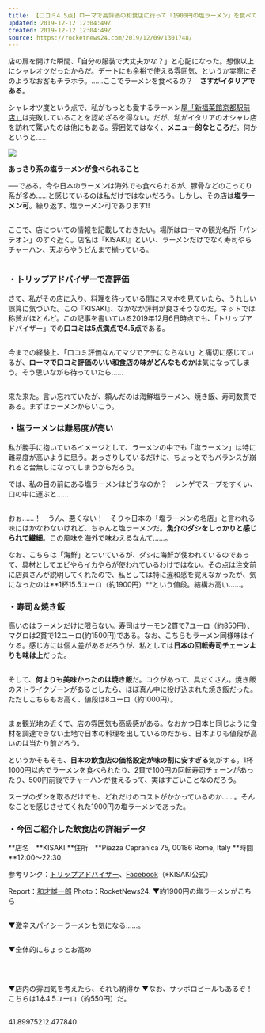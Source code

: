 ```yaml
---
title: 【口コミ4.5点】ローマで高評価の和食店に行って「1900円の塩ラーメン」を食べてみた
updated: 2019-12-12 12:04:49Z
created: 2019-12-12 12:04:49Z
source: https://rocketnews24.com/2019/12/09/1301748/
---
```


店の扉を開けた瞬間、「自分の服装で大丈夫かな？」と心配になった。想像以上にシャレオツだったからだ。デートにも余裕で使える雰囲気、というか実際にそのようなお客もチラホラ。……ここでラーメンを食べるの？　**さすがイタリアである**。

シャレオツ度という点で、私がもっとも愛するラーメン屋[「新福菜館京都駅前店」](https://rocketnews24.com/2014/06/15/452440/)は完敗していることを認めざるを得ない。だが、私がイタリアのオシャレ店を訪れて驚いたのは他にもある。雰囲気ではなく、**メニュー的なところ**だ。何かというと……

![](https://sociorocketnews.files.wordpress.com/2019/12/a_romerah08.jpg?w=640&h=559)

**あっさり系の塩ラーメンが食べられること**

──である。今や日本のラーメンは海外でも食べられるが、豚骨などのこってり系が多め……と感じているのは私だけではないだろう。しかし、その店は**塩ラーメン可**。繰り返す、塩ラーメン可であります!!

![](data:image/gif;base64,R0lGODlhAQABAIAAAAAAAP///yH5BAEAAAAALAAAAAABAAEAAAIBRAA7)

ここで、店についての情報を記載しておきたい。場所はローマの観光名所「パンテオン」のすぐ近く。店名は『KISAKI』といい、ラーメンだけでなく寿司やらチャーハン、天ぷらやうどんまで揃っている。

![](data:image/gif;base64,R0lGODlhAQABAIAAAAAAAP///yH5BAEAAAAALAAAAAABAAEAAAIBRAA7)

### ・トリップアドバイザーで高評価

さて、私がその店に入り、料理を待っている間にスマホを見ていたら、うれしい誤算に気づいた。この『KISAKI』、なかなか評判が良さそうなのだ。ネットでは称賛がほとんど。この記事を書いている2019年12月6日時点でも、「トリップアドバイザー」での**口コミは5点満点で4.5点**である。

![](data:image/gif;base64,R0lGODlhAQABAIAAAAAAAP///yH5BAEAAAAALAAAAAABAAEAAAIBRAA7)

今までの経験上、「口コミ評価なんてマジでアテにならない」と痛切に感じているが、**ローマで口コミ評価のいい和食店の味がどんなものか**は気になってしまう。そう思いながら待っていたら……

![](data:image/gif;base64,R0lGODlhAQABAIAAAAAAAP///yH5BAEAAAAALAAAAAABAAEAAAIBRAA7)

来た来た。言い忘れていたが、頼んだのは海鮮塩ラーメン、焼き飯、寿司数貫である。まずはラーメンからいこう。

### ・塩ラーメンは難易度が高い

私が勝手に抱いているイメージとして、ラーメンの中でも「塩ラーメン」は特に難易度が高いように思う。あっさりしているだけに、ちょっとでもバランスが崩れると台無しになってしまうからだろう。

では、私の目の前にある塩ラーメンはどうなのか？　レンゲでスープをすくい、口の中に運ぶと……

![](data:image/gif;base64,R0lGODlhAQABAIAAAAAAAP///yH5BAEAAAAALAAAAAABAAEAAAIBRAA7)

おぉ……！　うん、悪くない！　そりゃ日本の「塩ラーメンの名店」と言われる味にはかなわないけれど、ちゃんと塩ラーメンだ。**魚介のダシをしっかりと感じられて繊細**。この風味を海外で味わえるなんて……。

なお、こちらは「海鮮」とついているが、ダシに海鮮が使われているのであって、具材としてエビやらイカやらが使われているわけではない。その点は注文前に店員さんが説明してくれたので、私としては特に違和感を覚えなかったが、気になったのは**1杯15.5ユーロ（約1900円）**という値段。結構お高い……。

### ・寿司＆焼き飯

高いのはラーメンだけに限らない。寿司はサーモン2貫で7ユーロ（約850円）、マグロは2貫で12ユーロ(約1500円)である。なお、こちらもラーメン同様味はイケる。感じ方には個人差があるだろうが、私としては**日本の回転寿司チェーンよりも味は上**だった。

![](data:image/gif;base64,R0lGODlhAQABAIAAAAAAAP///yH5BAEAAAAALAAAAAABAAEAAAIBRAA7)

そして、**何よりも美味かったのは焼き飯**だ。コクがあって、具だくさん。焼き飯のストライクゾーンがあるとしたら、ほぼ真ん中に投げ込まれた焼き飯だった。ただしこちらもお高く、値段は8ユーロ（約1000円）。

![](data:image/gif;base64,R0lGODlhAQABAIAAAAAAAP///yH5BAEAAAAALAAAAAABAAEAAAIBRAA7)

まぁ観光地の近くで、店の雰囲気も高級感がある。なおかつ日本と同じように食材を調達できない土地で日本の料理を出しているのだから、日本よりも値段が高いのは当たり前だろう。

というかそもそも、**日本の飲食店の価格設定が味の割に安すぎる**気がする。1杯1000円以内でラーメンを食べられたり、2貫で100円の回転寿司チェーンがあったり、500円前後でチャーハンが食えるって、実はすごいことなのだろう。

スープのダシを取るだけでも、どれだけのコストがかかっているのか……。そんなことを感じさせてくれた1900円の塩ラーメンであった。

### ・今回ご紹介した飲食店の詳細データ

**店名　**KISAKI
**住所　**Piazza Capranica 75, 00186 Rome, Italy
**時間　**12:00～22:30

参考リンク：[トリップアドバイザー](https://www.tripadvisor.jp/Restaurant_Review-g187791-d12067197-Reviews-Kisaki_Ramen_Sushi-Rome_Lazio.html)、[Facebook](https://www.facebook.com/kisakiristorante/)（※KISAKI公式）

Report：[和才雄一郎](https://rocketnews24.com/author/serikopi/)
Photo：RocketNews24.
▼約1900円の塩ラーメンがこちら

![](data:image/gif;base64,R0lGODlhAQABAIAAAAAAAP///yH5BAEAAAAALAAAAAABAAEAAAIBRAA7)

▼激辛スパイシーラーメンも気になる……。

![](data:image/gif;base64,R0lGODlhAQABAIAAAAAAAP///yH5BAEAAAAALAAAAAABAAEAAAIBRAA7)

▼全体的にちょっとお高め

![](data:image/gif;base64,R0lGODlhAQABAIAAAAAAAP///yH5BAEAAAAALAAAAAABAAEAAAIBRAA7)

![](data:image/gif;base64,R0lGODlhAQABAIAAAAAAAP///yH5BAEAAAAALAAAAAABAAEAAAIBRAA7)

![](data:image/gif;base64,R0lGODlhAQABAIAAAAAAAP///yH5BAEAAAAALAAAAAABAAEAAAIBRAA7)

▼店内の雰囲気を考えたら、それも納得か
▼なお、サッポロビールもあるぞ！　こちらは1本4.5ユーロ（約550円）だ。

![](data:image/gif;base64,R0lGODlhAQABAIAAAAAAAP///yH5BAEAAAAALAAAAAABAAEAAAIBRAA7)

41.89975212.477840